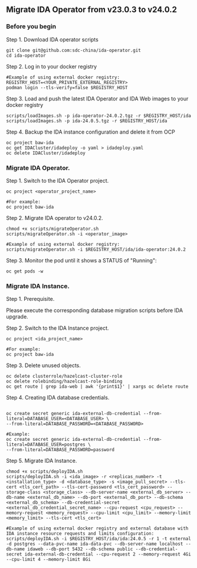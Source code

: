 ## Migrate IDA Operator from v23.0.3 to v24.0.2

### Before you begin

Step 1. Download IDA operator scripts

```
git clone git@github.com:sdc-china/ida-operator.git
cd ida-operator
```

Step 2. Log in to your docker registry

```
#Example of using external docker registry:
REGISTRY_HOST=<YOUR_PRIVATE_EXTERNAL_REGISTRY>
podman login --tls-verify=false $REGISTRY_HOST
```

Step 3. Load and push the latest IDA Operator and IDA Web images to your docker registry

```
scripts/loadImages.sh -p ida-operator-24.0.2.tgz -r $REGISTRY_HOST/ida
scripts/loadImages.sh -p ida-24.0.5.tgz -r $REGISTRY_HOST/ida
```

Step 4. Backup the IDA instance configuration and delete it from OCP

```
oc project baw-ida
oc get IDACluster/idadeploy -o yaml > idadeploy.yaml
oc delete IDACluster/idadeploy
```


### Migrate IDA Operator.

Step 1. Switch to the IDA Operator project.

```
oc project <operator_project_name>

#For example:
oc project baw-ida
```

Step 2. Migrate IDA operator to v24.0.2.

```
chmod +x scripts/migrateOperator.sh
scripts/migrateOperator.sh -i <operator_image>

#Example of using external docker registry:
scripts/migrateOperator.sh -i $REGISTRY_HOST/ida/ida-operator:24.0.2
```

Step 3. Monitor the pod until it shows a STATUS of "Running":

```
oc get pods -w
```


### Migrate IDA Instance.

Step 1. Prerequisite.

Please execute the corresponding database migration scripts before IDA upgrade.

Step 2. Switch to the IDA Instance project.

```
oc project <ida_project_name>

#For example:
oc project baw-ida
```

Step 3. Delete unused objects.

```
oc delete clusterrole/hazelcast-cluster-role
oc delete rolebinding/hazelcast-role-binding
oc get route | grep ida-web | awk '{print$1}' | xargs oc delete route
```

Step 4. Creating IDA database credentials.

```

oc create secret generic ida-external-db-credential --from-literal=DATABASE_USER=<DATABASE_USER> \
--from-literal=DATABASE_PASSWORD=<DATABASE_PASSWORD>

#Example:
oc create secret generic ida-external-db-credential --from-literal=DATABASE_USER=postgres \
--from-literal=DATABASE_PASSWORD=password

```

Step 5. Migrate IDA Instance.

```
chmod +x scripts/deployIDA.sh
scripts/deployIDA.sh -i <ida_image> -r <replicas_number> -t <installation_type> -d <database_type> -s <image_pull_secret> --tls-cert <tls_cert_path> --tls-cert-password <tls_cert_password> --storage-class <storage_class> --db-server-name <external_db_server> --db-name <external_db_name> --db-port <external_db_port> --db-schema <external_db_schema> --db-credential-secret <external_db_credential_secret_name> --cpu-request <cpu_request> --memory-request <memory_request> --cpu-limit <cpu_limit> --memory-limit <memory_limit> --tls-cert <tls_cert>

#Example of using external docker registry and external database with IDA instance resource requests and limits configuration:
scripts/deployIDA.sh -i $REGISTRY_HOST/ida/ida:24.0.5 -r 1 -t external -d postgres --data-pvc-name ida-data-pvc --db-server-name localhost --db-name idaweb --db-port 5432 --db-schema public --db-credential-secret ida-external-db-credential --cpu-request 2 --memory-request 4Gi --cpu-limit 4 --memory-limit 8Gi
```

